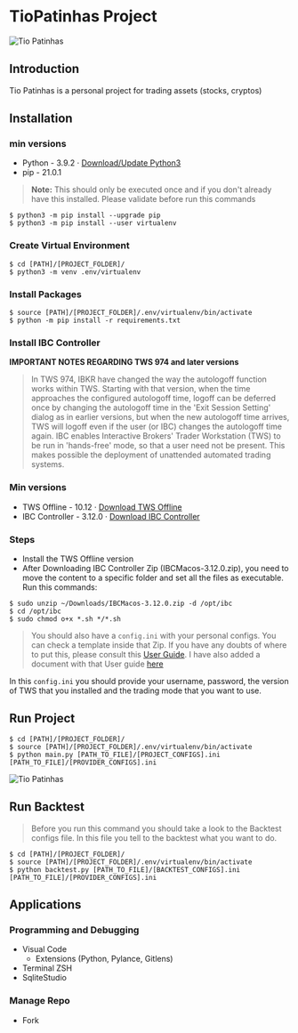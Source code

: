# TioPatinhas Project

![Tio Patinhas](https://media.giphy.com/media/gQdejV5BBChHi/giphy.gif)

## Introduction
Tio Patinhas is a personal project for trading assets (stocks, cryptos)

## Installation
### min versions
* Python - 3.9.2 · [Download/Update Python3](https://www.python.org/downloads/)
* pip - 21.0.1

>**Note:** This should only be executed once and if you don't already have this installed. Please validate before run this commands

``` 
$ python3 -m pip install --upgrade pip 
$ python3 -m pip install --user virtualenv
```

### Create Virtual Environment
```
$ cd [PATH]/[PROJECT_FOLDER]/
$ python3 -m venv .env/virtualenv
```

### Install Packages
```
$ source [PATH]/[PROJECT_FOLDER]/.env/virtualenv/bin/activate
$ python -m pip install -r requirements.txt
```

### Install IBC Controller
**IMPORTANT NOTES REGARDING TWS 974 and later versions**
>
>In TWS 974, IBKR have changed the way the autologoff function works within TWS. Starting with that version, when the time approaches the configured autologoff time, logoff can be deferred once by changing the autologoff time in the 'Exit Session Setting' dialog as in earlier versions, but when the new autologoff time arrives, TWS will logoff even if the user (or IBC) changes the autologoff time again.
> IBC enables Interactive Brokers' Trader Workstation (TWS) to be run in 'hands-free' mode, so that a user need not be present. This makes possible the deployment of unattended automated trading systems.
### Min versions
* TWS Offline - 10.12 · [Download TWS Offline](https://www.interactivebrokers.com/en/index.php?f=14099#tws-software)
* IBC Controller - 3.12.0 · [Download IBC Controller](https://github.com/IbcAlpha/IBC/releases/tag/3.12.0)

### Steps
* Install the TWS Offline version
* After Downloading IBC Controller Zip (IBCMacos-3.12.0.zip), you need to move the content to a specific folder and set all the files as executable. 
Run this commands:
```
$ sudo unzip ~/Downloads/IBCMacos-3.12.0.zip -d /opt/ibc
$ cd /opt/ibc
$ sudo chmod o+x *.sh */*.sh
```

>You should also have a `config.ini` with your personal configs. You can check a template inside that Zip.
If you have any doubts of where to put this, please consult this [User Guide](https://github.com/IbcAlpha/IBC/blob/master/userguide.md#getting-started). 
I have also added a document with that User guide [here](https://github.com/pedrosilva88/TioPatinhasProject/blob/master/Documents/IBCUserGuide.pdf)

In this `config.ini` you should provide your username, password, the version of TWS that you installed and the trading mode that you want to use.

## Run Project
```
$ cd [PATH]/[PROJECT_FOLDER]/
$ source [PATH]/[PROJECT_FOLDER]/.env/virtualenv/bin/activate
$ python main.py [PATH_TO_FILE]/[PROJECT_CONFIGS].ini [PATH_TO_FILE]/[PROVIDER_CONFIGS].ini
```
![Tio Patinhas](https://media.giphy.com/media/qzeCF4ymrgFXy/giphy.gif)

## Run Backtest
> Before you run this command you should take a look to the Backtest configs file. In this file you tell to the backtest what you want to do.
```
$ cd [PATH]/[PROJECT_FOLDER]/
$ source [PATH]/[PROJECT_FOLDER]/.env/virtualenv/bin/activate
$ python backtest.py [PATH_TO_FILE]/[BACKTEST_CONFIGS].ini [PATH_TO_FILE]/[PROVIDER_CONFIGS].ini

```

## Applications
### Programming and Debugging
- Visual Code
    - Extensions (Python, Pylance, Gitlens)
- Terminal ZSH
- SqliteStudio

### Manage Repo
- Fork